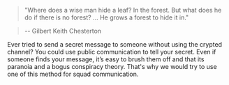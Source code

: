 >"Where does a wise man hide a leaf? In the forest.
>But what does he do if there is no forest? ... He grows a forest to hide it in."

>-- Gilbert Keith Chesterton

Ever tried to send a secret message to someone without using the crypted channel? 
You could use public communication to tell your secret.
Even if someone finds your message, it’s easy to brush them off and that its paranoia and a bogus conspiracy theory.
That's why we would try to use one of this method for squad communication.
